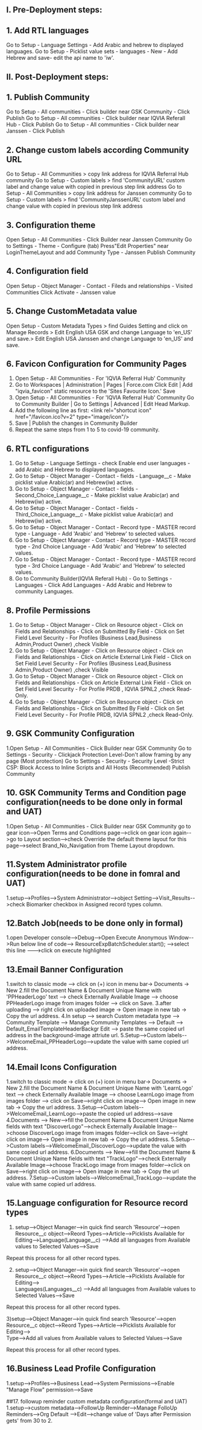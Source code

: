 ## I. Pre-Deployment steps:

## 1. Add RTL languages
Go to Setup - Language Settings - Add Arabic and hebrew to displayed languages.
Go to Setup - Picklist value sets - languages - New - Add Hebrew and save- edit the api name to 'iw'.

## II. Post-Deployment steps:

## 1. Publish Community
Go to Setup - All communities - Click builder near GSK Community - Click Publish
Go to Setup - All communities - Click builder near IQVIA Referall Hub - Click Publish
Go to Setup - All communities - Click builder near Janssen - Click Publish

## 2. Change custom labels according Community URL
Go to Setup - All Communities > copy link address for IQVIA Referral Hub community
Go to Setup - Custom labels > find 'CommunityURL' custom label and change value with copied in previous step link address
Go to Setup - All Communities > copy link address for Janssen community
Go to Setup - Custom labels > find 'CommunityJanssenURL' custom label and change value with copied in previous step link address

## 3. Configuration theme
Open Setup - All Communities - Click Builder near Janssen Community
Go to Settings - Theme - Configure (tab)
Press"Edit Properties" near LoginThemeLayout and add Community Type - Janssen
Publish Community

## 4. Configuration field
Open Setup - Object Manager - Contact - Fileds and relationships - Visited Communities
Click Activate - Janssen value

## 5. Change CustomMetadata value
Open Setup - Custom Metadata Types > find Guides Setting and click on Manage Records > Edit 	English USA GSK  and change Language to 'en_US' and save.> Edit English USA Janssen and change Language to 'en_US' and save.

## 6. Favicon Configuration for Community Pages
1. Open Setup - All Communities - For 'IQVIA Referral Hub' Community
2. Go to Workspaces | Administration | Pages | Force.com
   Click Edit | Add "iqvia_favicon" static resource to the 'Sites Favourite Icon.' Save
3. Open Setup - All Communities - For 'IQVIA Referral Hub' Community
    Go to Community Builder | Go to Settings | Advanced | Edit Head Markup. 
4. Add the following line as first: 
    \<link rel="shortcut icon" href="/favicon.ico?v=2" type="image/icon"/\>
5. Save | Publish the changes in Community Builder
6. Repeat the same steps from 1 to 5 to covid-19 community.

## 6. RTL configurations
1. Go to Setup - Language Settings - check Enable end user languages - add Arabic and Hebrew to         displayed languages.
2. Go to Setup - Object Manager - Contact - fields - Language__c - Make picklist value Arabic(ar)       and Hebrew(iw) active.
3. Go to Setup - Object Manager - Contact - fields - Second_Choice_Language__c - Make picklist value    Arabic(ar) and Hebrew(iw) active.
4. Go to Setup - Object Manager - Contact - fields - Third_Choice_Language__c - Make picklist value     Arabic(ar) and Hebrew(iw) active.
5. Go to Setup - Object Manager - Contact - Record type - MASTER record type - Language - Add           'Arabic' and 'Hebrew' to selected values.
6. Go to Setup - Object Manager - Contact - Record type - MASTER record type - 2nd Choice Language -    Add  'Arabic' and 'Hebrew' to selected values.
7. Go to Setup - Object Manager - Contact - Record type - MASTER record type - 3rd Choice Language -    Add  'Arabic' and 'Hebrew' to selected values.
8. Go to Community Builder(IQVIA Referall Hub) - Go to Settings - Languages - Click Add Languages -     Add Arabic and Hebrew to community Languages.

## 8. Profile Permissions
1. Go to Setup - Object Manager - Click on Resource object - Click on Fields and Relationships - Click on Submitted By Field - Click on Set Field Level Security  - For Profiles (Business Lead,Business Admin,Product Owner) ,check Visible
2. Go to Setup - Object Manager - Click on Resource object - Click on Fields and Relationships - Click on Article External Link	 Field - Click on Set Field Level Security  - For Profiles (Business Lead,Business Admin,Product Owner) ,check Visible   
3. Go to Setup - Object Manager - Click on Resource object - Click on Fields and Relationships - Click on Article External Link	 Field - Click on Set Field Level Security  - For Profile PRDB , IQVIA SPNL2 ,check Read-Only. 
4. Go to Setup - Object Manager - Click on Resource object - Click on Fields and Relationships - Click on Submitted By Field - Click on Set Field Level Security  - For Profile PRDB, IQVIA SPNL2  ,check Read-Only. 



## 9. GSK Community Configuration

1.Open Setup - All Communities - Click Builder near GSK  Community
Go to Settings - Security - Clickjack Protection Level-Don't allow framing by any page (Most protection)
Go to Settings - Security - Security Level -Strict CSP: Block Access to Inline Scripts and All Hosts (Recommended)
Publish Community

## 10. GSK Community Terms and Condition page configuration(needs to be done only in formal and UAT)
1.Open Setup - All Communities - Click Builder near GSK  Community
go to gear icon-->Open Terms and Conditions page-->click on gear icon again-->go to Layout section-->check Override the default theme layout for this page-->select Brand_No_Navigation from 
Theme Layout dropdown.

## 11.System Administrator profile configuration(needs to be done in fomral and UAT)
1.setup-->Profiles-->System Administrator-->object Setting-->Visit_Results-->check Biomarker checkbox in Assigned record types column.

## 12.Batch Job(needs to be done only in formal)
1.open Developer console-->Debug-->Open Execute Anonymous Window-->Run below line of code-->
ResourceExpBatchScheduler.start();
-->select this line --->click on execute highlighted

## 13.Email Banner Configuration
1.switch to classic mode --> click on (+) icon in menu bar-> Documents -> New
2.fill the Document Name & Document Unique Name with 'PPHeaderLogo' text --> check Externally Available Image --> choose PPHeaderLogo image from images folder -->   click on Save.
3.after uploading --> right click on uploaded image -> Open image in new tab -> Copy the url address.
4.In setup --> search Custom metadata type --> Community Template  --> Manage Community Templates --> Default --> Default_EmailTemplateHeaderBackgr Edit  --> paste the same copied url address in the background-image attriute url.
5.Setup-->Custom labels-->WelcomeEmail_PPHeaderLogo-->update the value with same copied url address.

## 14.Email Icons Configuration
1.switch to classic mode -> click on (+) icon in menu bar-> Documents -> New
2.fill the Document Name & Document Unique Name with 'LearnLogo' text --> check Externally Available Image --> choose LearnLogo image from images folder -->   click on Save-->right click on image--> Open image in new tab -> Copy the url address.
3.Setup-->Custom labels-->WelcomeEmail_LearnLogo-->paste the copied url address-->save
4.Documents --> New-->fill the Document Name & Document Unique Name fields with text "DiscoverLogo"-->check Externally Available Image-->choose DiscoverLogo image from images folder-->click on Save-->right click on image--> Open image in new tab -> Copy the url address.
5.Setup-->Custom labels-->WelcomeEmail_DiscoverLogo-->update the value with same copied url address.
6.Documents --> New-->fill the Document Name & Document Unique Name fields with text "TrackLogo"-->check Externally Available Image-->choose TrackLogo image from images folder-->click on Save-->right click on image--> Open image in new tab -> Copy the url address.
7.Setup-->Custom labels-->WelcomeEmail_TrackLogo-->update the value with same copied url address.


## 15.Language configuration for Resource record types 

1) setup-->Object Manager-->in quick find search 'Resource'-->open Resource__c object-->Reord Types-->Article-->Picklists Available for Editing-->Language(Language__c) -->Add all languages from Available values to Selected Values-->Save

Repeat this process for all other record types.


2) setup-->Object Manager-->in quick find search 'Resource'-->open Resource__c object-->Reord Types-->Article-->Picklists Available for Editing-->	
Languages(Languages__c) -->Add all languages from Available values to Selected Values-->Save

Repeat this process for all other record types.

3)setup-->Object Manager-->in quick find search 'Resource'-->open Resource__c object-->Reord Types-->Article-->Picklists Available for Editing-->	
Type-->Add all values  from Available values to Selected Values-->Save

Repeat this process for all other record types.

## 16.Business Lead Profile Configuration
1.setup-->Profiles-->Business Lead-->System Permissions-->Enable  "Manage Flow"	 permission-->Save 

##17. followup reminder custom metadata configuration(formal and UAT)
1.setup-->custom metadata-->FollowUp Reminder-->Manage FolloUp Reminders-->Org Default	-->Edit-->change value of 'Days after Permission gets' from 30 to 2.
